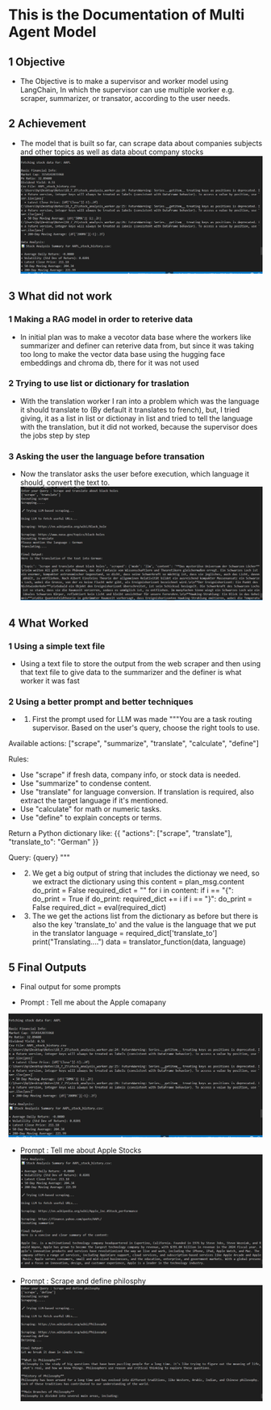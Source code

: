 # This is the Documentation of Multi Agent Model

## 1 Objective

- The Objective is to make a supervisor and worker model using LangChain, In which the supervisor can use multiple worker e.g. scraper, summarizer, or transator, according to the user needs.

## 2 Achievement
- The model that is built so far, can scrape data about companies subjects and other topics as well as data about company stocks
![alt text](https://github.com/Aman88600/Notes/blob/main/18_7_25/Images/Stocks_output.PNG?raw=true)

## 3 What did not work

### 1 Making a RAG model in order to reterive data
- In initial plan was to make a vecotor data base where the workers like summarizer and definer can reterive data from, but since it was taking too long to make the vector data base using the hugging face embeddings and chroma db, there for it was not used


### 2 Trying to use list or dictionary for traslation
- With the translation worker I ran into a problem which was the language it should translate to (By default it translates to french), but, I tried giving, it as a list in list or dictionay in list and tried to tell the language with the translation, but it did not worked, because the supervisor does the jobs step by step

### 3 Asking the user the language before transation
- Now the translator asks the user before execution, which language it should, convert the text to.
![alt text](https://github.com/Aman88600/Notes/blob/main/18_7_25/Images/translator_in_action.PNG?raw=true)

## 4 What Worked

### 1 Using a simple text file
- Using a text file to store the output from the web scraper and then using that text file to give data to the summarizer and the definer is what worker it was fast

### 2 Using a better prompt and better techniques

- 1. First the prompt used for LLM was made
"""You are a task routing supervisor. Based on the user's query, choose the right tools to use.

Available actions: ["scrape", "summarize", "translate", "calculate", "define"]

Rules:
- Use "scrape" if fresh data, company info, or stock data is needed.
- Use "summarize" to condense content.
- Use "translate" for language conversion. If translation is required, also extract the target language if it's mentioned.
- Use "calculate" for math or numeric tasks.
- Use "define" to explain concepts or terms.

Return a Python dictionary like:
{{ 
  "actions": ["scrape", "translate"], 
  "translate_to": "German" 
}}

Query: {query}
"""

- 2. We get a big output of string that includes the dictionay we need, so we extract the dictionary using this
 content = plan_msg.content
    do_print = False
    required_dict = ""
    for i in content:
        if i == "{":
            do_print = True
        if do_print:
            required_dict += i
        if i == "}":
            do_print = False
    required_dict = eval(required_dict)

- 3. The we get the actions list from the dictionary as before but there is also the key 'translate_to' and the value is the language that we put in the translator
language = required_dict['translate_to']
print("Translating....")
data = translator_function(data, language)


## 5 Final Outputs

- Final output for some prompts

- Prompt : Tell me about the Apple comapany

![alt text](https://github.com/Aman88600/Notes/blob/main/18_7_25/Images/Stocks_output.PNG?raw=true)

- Prompt : Tell me about Apple Stocks
![alt text](https://github.com/Aman88600/Notes/blob/main/18_7_25/Images/Getting_apple_stocks.PNG?raw=true)

- Prompt : Scrape and define philosphy
![alt text](https://github.com/Aman88600/Notes/blob/main/18_7_25/Images/scrape_and_define.PNG?raw=true)